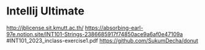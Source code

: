 # Intellij Ultimate
http://jblicense.sit.kmutt.ac.th/ https://absorbing-earl-97e.notion.site/INT101-Strings-2386685917f74850ace9a6af0e47109a 
#INT101_2023_inclass-exercise1.pdf
https://github.com/SukumDecha/donut
